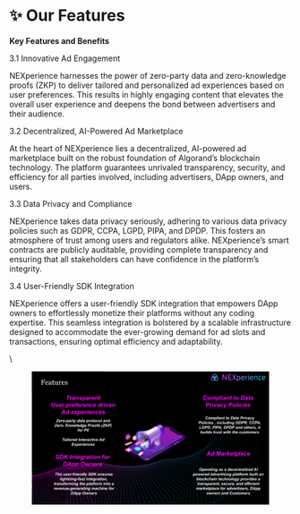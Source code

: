 # ✨ Our Features

**Key Features and Benefits**

3.1 Innovative Ad Engagement

NEXperience harnesses the power of zero-party data and zero-knowledge proofs (ZKP) to deliver tailored and personalized ad experiences based on user preferences. This results in highly engaging content that elevates the overall user experience and deepens the bond between advertisers and their audience.

3.2 Decentralized, AI-Powered Ad Marketplace

At the heart of NEXperience lies a decentralized, AI-powered ad marketplace built on the robust foundation of Algorand’s blockchain technology. The platform guarantees unrivaled transparency, security, and efficiency for all parties involved, including advertisers, DApp owners, and users.

3.3 Data Privacy and Compliance

NEXperience takes data privacy seriously, adhering to various data privacy policies such as GDPR, CCPA, LGPD, PIPA, and DPDP. This fosters an atmosphere of trust among users and regulators alike. NEXperience’s smart contracts are publicly auditable, providing complete transparency and ensuring that all stakeholders can have confidence in the platform’s integrity.

3.4 User-Friendly SDK Integration

NEXperience offers a user-friendly SDK integration that empowers DApp owners to effortlessly monetize their platforms without any coding expertise. This seamless integration is bolstered by a scalable infrastructure designed to accommodate the ever-growing demand for ad slots and transactions, ensuring optimal efficiency and adaptability.

\


<figure><img src="../.gitbook/assets/NEXperience Pitch Deck (2).png" alt=""><figcaption></figcaption></figure>
